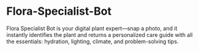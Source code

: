 # Flora-Specialist-Bot
Flora Specialist Bot is your digital plant expert—snap a photo, and it instantly identifies the plant and returns a personalized care guide with all the essentials: hydration, lighting, climate, and problem-solving tips.

